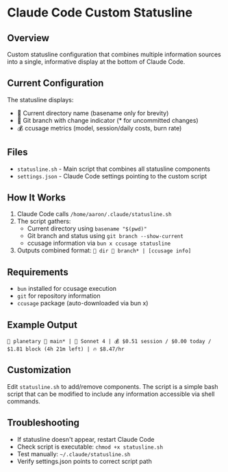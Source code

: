 # Claude Code Custom Statusline

## Overview
Custom statusline configuration that combines multiple information sources into a single, informative display at the bottom of Claude Code.

## Current Configuration
The statusline displays:
- 📁 Current directory name (basename only for brevity)
- 🔀 Git branch with change indicator (* for uncommitted changes)
- 💰 ccusage metrics (model, session/daily costs, burn rate)

## Files
- `statusline.sh` - Main script that combines all statusline components
- `settings.json` - Claude Code settings pointing to the custom script

## How It Works
1. Claude Code calls `/home/aaron/.claude/statusline.sh` 
2. The script gathers:
   - Current directory using `basename "$(pwd)"`
   - Git branch and status using `git branch --show-current`
   - ccusage information via `bun x ccusage statusline`
3. Outputs combined format: `📁 dir 🔀 branch* | [ccusage info]`

## Requirements
- `bun` installed for ccusage execution
- `git` for repository information
- `ccusage` package (auto-downloaded via bun x)

## Example Output
```
📁 planetary 🔀 main* | 🤖 Sonnet 4 | 💰 $0.51 session / $0.00 today / $1.81 block (4h 21m left) | 🔥 $8.47/hr
```

## Customization
Edit `statusline.sh` to add/remove components. The script is a simple bash script that can be modified to include any information accessible via shell commands.

## Troubleshooting
- If statusline doesn't appear, restart Claude Code
- Check script is executable: `chmod +x statusline.sh`
- Test manually: `~/.claude/statusline.sh`
- Verify settings.json points to correct script path